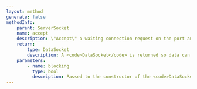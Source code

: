 ```yaml
---
layout: method
generate: false
methodInfo:
    parent: ServerSocket
    name: accept
    description: \"Accept\" a waiting connection request on the port and creates a two way socket for communication on another port.<br>If this is a non blocking socket and there is no waiting connection an exception is thrown.<br>If this is a blocking socket wait for a connection<br>
    return:
        type: DataSocket
        description: A <code>DataSocket</code> is returned so data can be exchange across the socket.
    parameters:
        - name: blocking
          type: bool
          description: Passed to the constructor of the <code>DataSocket</code> that is returned.
---
```


